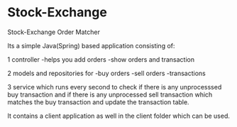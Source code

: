 # Stock-Exchange
Stock-Exchange Order Matcher

Its a simple Java(Spring) based application consisting of:

1 controller
   -helps you add orders
   -show orders and transaction

2 models and repositories for
    -buy orders
    -sell orders
    -transactions

3 service which runs every second to check if there is any unprocesssed buy transaction and if there is any unprocessed
sell transaction which matches the buy transaction and update the transaction table.


It contains a client application as well in the client folder which can be used.



   
